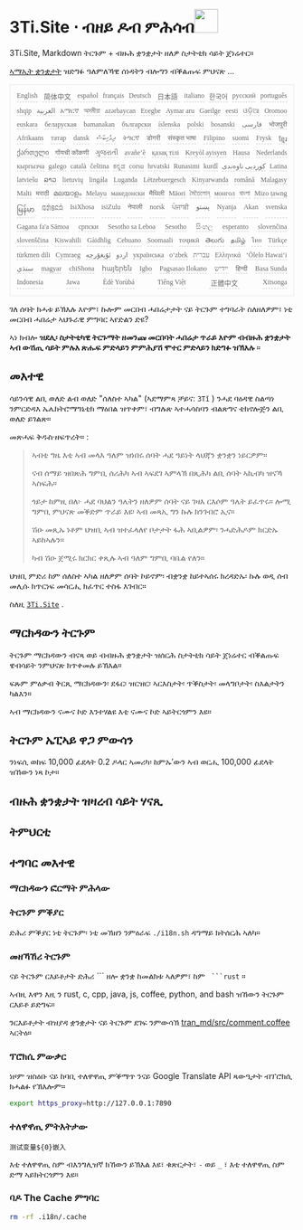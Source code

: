 <h1 style="justify-content:space-between">3Ti.Site ⋅ ብዘይ ዶብ ምሕሳብ<img src="//i-01.eu.org/3Ti/logo.svg" style="user-select:none;margin-top:-1px;width:42px"></h1>

3Ti.Site, Markdown ትርጉም + ብዙሕ ቋንቋታት ዘለዎ ስታትቲክ ሳይት ጀነሬተር።

[ኣማኢት ቋንቋታት](https://github.com/i18n-site/node/blob/main/lang/src/index.js) ዝድግፉ ዓለምለኻዊ ሰነዳትን ብሎግን ብቕልጡፍ ምህናጽ ...

<pre class="langli" style="display:flex;flex-wrap:wrap;background:transparent;border:1px solid #eee;font-size:12px;box-shadow:0 0 3px inset #eee;padding:12px 5px 4px 12px;justify-content:space-between;"><style>pre.langli i{font-weight:300;font-family:s;margin-right:7px;margin-bottom:8px;font-style:normal;color:#666;border-bottom:1px dashed #ccc;}</style><i>English</i><i> 简体中文 </i><i>español</i><i>français</i><i>Deutsch</i><i> 日本語 </i><i>italiano</i><i>한국어</i><i>русский</i><i>português</i><i>shqip</i><i>‫العربية‬</i><i>አማርኛ</i><i>অসমীয়া</i><i>azərbaycan</i><i>Eʋegbe</i><i>Aymar aru</i><i>Gaeilge</i><i>eesti</i><i>ଓଡ଼ିଆ</i><i>Oromoo</i><i>euskara</i><i>беларуская</i><i>bamanakan</i><i>български</i><i>íslenska</i><i>polski</i><i>bosanski</i><i>‫فارسی‬</i><i>भोजपुरी</i><i>Afrikaans</i><i>татар</i><i>dansk</i><i>‫ދިވެހިބަސް‬</i><i>ትግርኛ</i><i>डोगरी</i><i>संस्कृत भाषा</i><i>Filipino</i><i>suomi</i><i>Frysk</i><i>ខ្មែរ</i><i>ქართული</i><i>गोंयची कोंकणी</i><i>ગુજરાતી</i><i>avañe’ẽ</i><i>қазақ тілі</i><i>Kreyòl ayisyen</i><i>Hausa</i><i>Nederlands</i><i>кыргызча</i><i>galego</i><i>català</i><i>čeština</i><i>ಕನ್ನಡ</i><i>corsu</i><i>hrvatski</i><i>Runasimi</i><i>kurdî</i><i>‫کوردیی ناوەندی‬</i><i>Latina</i><i>latviešu</i><i>ລາວ</i><i>lietuvių</i><i>lingála</i><i>Luganda</i><i>Lëtzebuergesch</i><i>Kinyarwanda</i><i>română</i><i>Malagasy</i><i>Malti</i><i>मराठी</i><i>മലയാളം</i><i>Melayu</i><i>македонски</i><i>मैथिली</i><i>Māori</i><i>মৈতৈলোন্</i><i>монгол</i><i>বাংলা</i><i>Mizo ṭawng</i><i>မြန်မာ</i><i>𞄀𞄄𞄰𞄩𞄍𞄜𞄰</i><i>IsiXhosa</i><i>isiZulu</i><i>नेपाली</i><i>norsk</i><i>ਪੰਜਾਬੀ</i><i>‫پښتو‬</i><i>Nyanja</i><i>Akan</i><i>svenska</i><i>Gagana fa'a Sāmoa</i><i>српски</i><i>Sesotho sa Leboa</i><i>Sesotho</i><i>සිංහල</i><i>esperanto</i><i>slovenčina</i><i>slovenščina</i><i>Kiswahili</i><i>Gàidhlig</i><i>Cebuano</i><i>Soomaali</i><i>тоҷикӣ</i><i>తెలుగు</i><i>தமிழ்</i><i>ไทย</i><i>Türkçe</i><i>türkmen dili</i><i>Cymraeg</i><i>‫ئۇيغۇرچە‬</i><i>‫اردو‬</i><i>українська</i><i>o‘zbek</i><i>‫עברית‬</i><i>Ελληνικά</i><i>ʻŌlelo Hawaiʻi</i><i>‫سنڌي‬</i><i>magyar</i><i>chiShona</i><i>հայերեն</i><i>Igbo</i><i>Pagsasao Ilokano</i><i>‫ייִדיש‬</i><i>हिन्दी</i><i>Basa Sunda</i><i>Indonesia</i><i>Jawa</i><i>Èdè Yorùbá</i><i>Tiếng Việt</i><i> 正體中文 </i><i>Xitsonga</i></pre>

ገለ ሰባት ክሓቱ ይኽእሉ እዮም፣ ኩሎም መርበብ ሓበሬታታት ናይ ትርጉም ተግባራት ስለዘለዎም፣ ነቲ መርበብ ሓበሬታ ኣህጉራዊ ምግባር ኣየድልን ድዩ?

ኣነ ክብሎ **ዝደሊ፡ ስታትቲካዊ ትርጉማት ዘመንጩ መርበባት ሓበሬታ ጥራይ እዮም ብብዙሕ ቋንቋታት ኣብ ውሽጢ ሳይት ምሉእ ጽሑፍ ምድላይን ምምሕያሽ ሞተር ምድላይን ክድግፉ ዝኽእሉ** ።

## መእተዊ

ሳይንሳዊ ልቢ ወለድ ልብ ወለድ &quot;ሰለስተ ኣካል&quot; (ኣደማምጻ ቻይና: `3Tǐ` ) ንሓደ ባዕዳዊ ስልጣነ ንምርድዳእ ኤሌክትሮማግኔቲክ ማዕበል ዝጥቀም፣ ብግሉጽ ኣተሓሳስባን ብልጽግና ቴክኖሎጅን ልቢ ወለድ ይገልጽ።

መጽሓፍ ቅዱስ·ዘፍጥረት። :

> ኣብቲ ግዜ እቲ ኣብ መላእ ዓለም ዝነበሩ ሰባት ሓደ ዓይነት ላህጃን ቋንቋን ነይርዎም።
>
> ናብ ሰማይ ዝበጽሕ ግምቢ ሰሪሕካ ኣብ ኣፍደገ ኣምላኽ በጺሕካ ልቢ ሰባት ኣኪብካ ዝናኻ ኣስፍሕ።
>
> ጎይታ ከምዚ በለ፦ ሓደ ባህልን ዓሌትን ዘለዎም ሰባት ናይ ገዛእ ርእሶም ዓሌት ይፈጥሩ። ሎሚ ግምቢ ምህናጽ መቕድም ጥራይ እዩ፡ ኣብ መጻኢ ግን ኩሉ ክንገብሮ ኢና።
>
> ሽዑ መጺኡ ነቶም ህዝቢ ኣብ ዝተፈላለየ ቦታታት ፋሕ ኣቢልዎም፡ ንሓድሕዶም ክርድኡ ኣይከኣሉን።
>
> ካብ ሽዑ ጀሚሩ ክርክር ቀጺሉ ኣብ ዓለም ግምቢ ባቤል የለን።

ህዝቢ ምድሪ ከም ሰለስተ ኣካል ዘለዎም ሰባት ኮይኖም፡ ብቋንቋ ከይተኣሰሩ ክረዳድኡ፡ ኩሉ ወዲ ሰብ መሊሱ ክጥርነፍ መሳርሒ ክፈጥር ተስፋ እገብር።

ስለዚ [`3Ti.Site`](//3Ti.Site) .

## ማርክዳውን ትርጉም

ትርጉም ማርክዳውን ብናጻ ወይ ብብዙሕ ቋንቋታት ዝሰርሕ ስታትቲክ ሳይት ጀነሬተር ብቕልጡፍ ዌብሳይት ንምህናጽ ክጥቀመሉ ይኽእል።

ፍጹም ምዕቃብ ቅርጺ ማርክዳውን፡ ደፋር፡ ዝርዝር፡ ኣርእስታት፡ ጥቕስታት፡ መላግቦታት፡ ስእልታትን ካልእን።

ኣብ ማርክዳውን ናሙና ኮድ እንተሃልዩ እቲ ናሙና ኮድ ኣይትርጎምን እዩ።

## ትርጉም ኤፒኣይ ዋጋ ምውሳን

ንነፍሲ ወከፍ 10,000 ፊደላት 0.2 ዶላር ኣመሪካ፡ ከምኡ’ውን ኣብ ወርሒ 100,000 ፊደላት ዝኸውን ነጻ ኮታ።

## ብዙሕ ቋንቋታት ዝዛረብ ሳይት ሃናጺ

## ትምህርቲ

## ተግባር መእተዊ

### ማርክዳውን ፎርማት ምሕላው

### ትርጉም ምቕያር

ድሕሪ ምቕያር ነቲ ትርጉም፡ ነቲ መኽዘን ንምዕራፍ `./i18n.sh` ዳግማይ ክትሰርሕ ኣለካ።

### መዘኻኸሪ ትርጉም

ናይ ትርጉም ርእይቶታት ድሕሪ \``` ዘሎ ቋንቋ ከመልክቱ ኣለዎም፣ ከም ` ```rust` ።

ኣብዚ እዋን እዚ ን rust, c, cpp, java, js, coffee, python, and bash ዝኸውን ትርጉም ርእይቶ ይድግፍ።

ንርእይቶታት ብዝያዳ ቋንቋታት ናይ ትርጉም ደገፍ ንምውሳኽ [tran_md/src/comment.coffee](https://github.com/i18n-site/node/blob/main/tran_md/src/comment.coffee) ኣርትዕ።

### ፕሮክሲ ምውቃር

ነዞም ዝስዕቡ ናይ ከባቢ ተለዋዋጢ ምቕማጥ ንናይ Google Translate API ጻውዒታት ብፕሮክሲ ክሓልፉ የኽእሎም።

```bash
export https_proxy=http://127.0.0.1:7890
```

### ተለዋዋጢ ምትእትታው

```
测试变量${0}嵌入
```

እቲ ተለዋዋጢ ስም ብእንግሊዝኛ ክኸውን ይኽእል እዩ፣ ቁጽርታት፣ `-` ወይ `_` ፣ እቲ ተለዋዋጢ ስም ድማ ኣይክትርጎምን እዩ።

### ባዶ The Cache ምግባር

```bash
rm -rf .i18n/.cache
```
